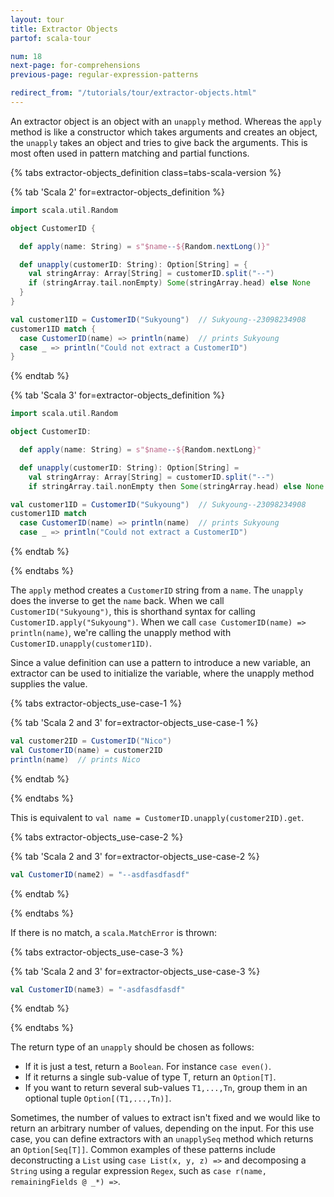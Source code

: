 ```yaml
---
layout: tour
title: Extractor Objects
partof: scala-tour

num: 18
next-page: for-comprehensions
previous-page: regular-expression-patterns

redirect_from: "/tutorials/tour/extractor-objects.html"
---
```


An extractor object is an object with an `unapply` method. Whereas the `apply` method is like a constructor which takes arguments and creates an object, the `unapply` takes an object and tries to give back the arguments. This is most often used in pattern matching and partial functions.

{% tabs extractor-objects_definition class=tabs-scala-version %}

{% tab 'Scala 2' for=extractor-objects_definition %}
```scala mdoc
import scala.util.Random

object CustomerID {

  def apply(name: String) = s"$name--${Random.nextLong()}"

  def unapply(customerID: String): Option[String] = {
    val stringArray: Array[String] = customerID.split("--")
    if (stringArray.tail.nonEmpty) Some(stringArray.head) else None
  }
}

val customer1ID = CustomerID("Sukyoung")  // Sukyoung--23098234908
customer1ID match {
  case CustomerID(name) => println(name)  // prints Sukyoung
  case _ => println("Could not extract a CustomerID")
}
```
{% endtab %}

{% tab 'Scala 3' for=extractor-objects_definition %}
```scala
import scala.util.Random

object CustomerID:

  def apply(name: String) = s"$name--${Random.nextLong}"

  def unapply(customerID: String): Option[String] =
    val stringArray: Array[String] = customerID.split("--")
    if stringArray.tail.nonEmpty then Some(stringArray.head) else None

val customer1ID = CustomerID("Sukyoung")  // Sukyoung--23098234908
customer1ID match
  case CustomerID(name) => println(name)  // prints Sukyoung
  case _ => println("Could not extract a CustomerID")
```
{% endtab %}

{% endtabs %}

The `apply` method creates a `CustomerID` string from a `name`. The `unapply` does the inverse to get the `name` back. When we call `CustomerID("Sukyoung")`, this is shorthand syntax for calling `CustomerID.apply("Sukyoung")`. When we call `case CustomerID(name) => println(name)`, we're calling the unapply method with `CustomerID.unapply(customer1ID)`.

Since a value definition can use a pattern to introduce a new variable, an extractor can be used to initialize the variable, where the unapply method supplies the value.

{% tabs extractor-objects_use-case-1 %}

{% tab 'Scala 2 and 3' for=extractor-objects_use-case-1 %}
```scala mdoc
val customer2ID = CustomerID("Nico")
val CustomerID(name) = customer2ID
println(name)  // prints Nico
```
{% endtab %}

{% endtabs %}

This is equivalent to `val name = CustomerID.unapply(customer2ID).get`.

{% tabs extractor-objects_use-case-2 %}

{% tab 'Scala 2 and 3' for=extractor-objects_use-case-2 %}
```scala mdoc
val CustomerID(name2) = "--asdfasdfasdf"
```
{% endtab %}

{% endtabs %}

If there is no match, a `scala.MatchError` is thrown:

{% tabs extractor-objects_use-case-3 %}

{% tab 'Scala 2 and 3' for=extractor-objects_use-case-3 %}
```scala mdoc:crash
val CustomerID(name3) = "-asdfasdfasdf"
```
{% endtab %}

{% endtabs %}

The return type of an `unapply` should be chosen as follows:

* If it is just a test, return a `Boolean`. For instance `case even()`.
* If it returns a single sub-value of type T, return an `Option[T]`.
* If you want to return several sub-values `T1,...,Tn`, group them in an optional tuple `Option[(T1,...,Tn)]`.

Sometimes, the number of values to extract isn't fixed and we would like to return an arbitrary number of values, depending on the input. For this use case, you can define extractors with an `unapplySeq` method which returns an `Option[Seq[T]]`. Common examples of these patterns include deconstructing a `List` using `case List(x, y, z) =>` and decomposing a `String` using a regular expression `Regex`, such as `case r(name, remainingFields @ _*) =>`.
